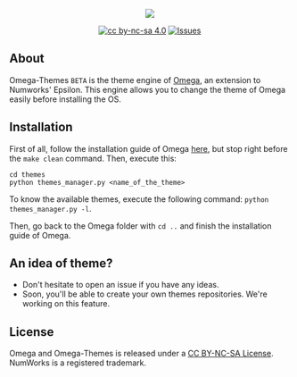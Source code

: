 <p align="center"><img src="https://github.com/Omega-Numworks/Omega-Design/blob/master/Omega-Themes.png" /></p>

<p align="center">
  <a href="https://creativecommons.org/licenses/by-nc-sa/4.0/"><img alt="cc by-nc-sa 4.0" src="https://img.shields.io/badge/License-CC%20BY--NC--SA%204.0-lightgrey.svg?labelColor=292929&logo=creative%20commons&style=for-the-badge" /></a>
  <a href="https://github.com/Omega-Numworks/Omega-Themes/issues"><img alt="Issues" src="https://img.shields.io/github/issues/Omega-Numworks/Omega-Themes.svg?labelColor=292929&logo=git&style=for-the-badge" /></a>
</p>

## About

Omega-Themes `BETA` is the theme engine of [Omega](https://github.com/Omega-Numworks/Omega), an extension to Numworks' Epsilon. This engine allows you to change the theme of Omega easily before installing the OS.

## Installation

First of all, follow the installation guide of Omega [here](https://github.com/Omega-Numworks/Omega), but stop right before the `make clean` command. Then, execute this:

```
cd themes
python themes_manager.py <name_of_the_theme>
```

To know the available themes, execute the following command: `python themes_manager.py -l`.

Then, go back to the Omega folder with `cd ..` and finish the installation guide of Omega.

## An idea of theme?

- Don't hesitate to open an issue if you have any ideas.
- Soon, you'll be able to create your own themes repositories. We're working on this feature.

## License

Omega and Omega-Themes is released under a [CC BY-NC-SA License](https://creativecommons.org/licenses/by-nc-sa/4.0/legalcode). NumWorks is a registered trademark.
